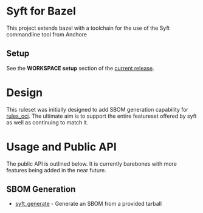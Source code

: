 # Syft for Bazel
This project extends bazel with a toolchain for the use of the Syft commandline tool from Anchore


## Setup
See the **WORKSPACE setup** section of the [current release][releases].

[releases]: https://github.com/ihavespoons/rules_syft/releases

# Design
This ruleset was initially designed to add SBOM generation capability for [rules_oci](https://github.com/bazel-contrib/rules_oci).
The ultimate aim is to support the entire featureset offered by syft as well as continuing to match it.

# Usage and Public API
The public API is outlined below. It is currently barebones with more features being added in the near future.

## SBOM Generation
* [syft_generate](docs/generate.md) - Generate an SBOM from a provided tarball


